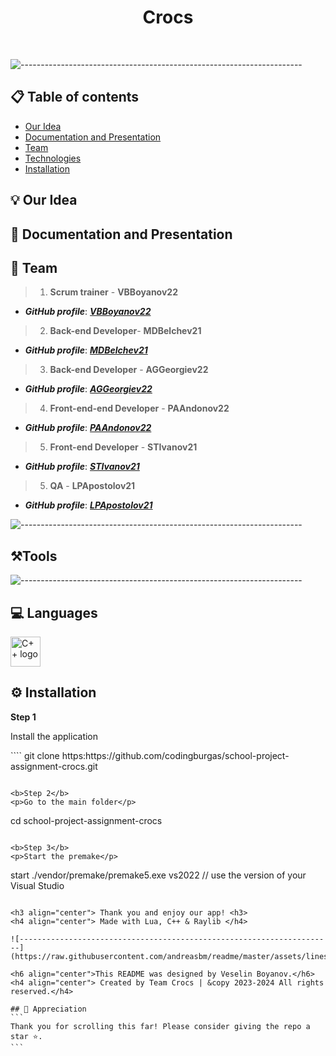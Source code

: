 <h1 align="center">Crocs</h1>
<br>
<p align="center">
  
![----------------------------------------------------------------------](https://raw.githubusercontent.com/andreasbm/readme/master/assets/lines/rainbow.png)
 
## 📋 Table of contents
  - [Our Idea](#idea)
  - [Documentation and Presentation](#docs)
  - [Team](#collaborators)
  - [Technologies](#technologies)
  - [Installation](#install)
 
## 💡 Our Idea <a name="idea"></a>

#### 
## 📄 Documentation and Presentation <a name="docs"></a>

 
## 🌱 Team <a name="collaborators"></a>
> 1. **Scrum trainer**	- **VBBoyanov22** 
   - ***GitHub profile***: [***VBBoyanov22***](https://github.com/VBBoyanov22)	
> 2. **Back-end Developer**- **MDBelchev21**	
   - ***GitHub profile***: [***MDBelchev21***](https://github.com/MDBelchev21)	
> 3. **Back-end Developer** - **AGGeorgiev22** 	
   - ***GitHub profile***: [***AGGeorgiev22***](https://github.com/AGGeorgiev22)
> 4. **Front-end-end Developer** - **PAAndonov22**	
   - ***GitHub profile***: [***PAAndonov22***](https://github.com/PAAndonov22)
> 5. **Front-end Developer** - **STIvanov21**	
   - ***GitHub profile***: [***STIvanov21***](https://github.com/STIvanov21)
> 5. **QA** - **LPApostolov21**	
   - ***GitHub profile***: [***LPApostolov21***](https://github.com/LPApostolov21)
   
![----------------------------------------------------------------------](https://raw.githubusercontent.com/andreasbm/readme/master/assets/lines/rainbow.png)

## ⚒️Tools  <a name="technologies"></a>
<p align="left">
  
</p> 

![----------------------------------------------------------------------](https://raw.githubusercontent.com/andreasbm/readme/master/assets/lines/rainbow.png)

## 💻 Languages
<p align="left"> 
<img src="https://upload.wikimedia.org/wikipedia/commons/3/32/C%2B%2B_logo.png" alt="C++ logo" width="48px">
</p>

## ⚙️ Installation	<a name = "install"></a>
<b>Step 1</b>
<p>Install the application</p>
````	
git clone https:https://github.com/codingburgas/school-project-assignment-crocs.git

````

<b>Step 2</b>
<p>Go to the main folder</p>
````
cd school-project-assignment-crocs

````

<b>Step 3</b>
<p>Start the premake</p>
````	
start ./vendor/premake/premake5.exe vs2022    // use the version of your Visual Studio

````

<h3 align="center"> Thank you and enjoy our app! <h3>
<h4 align="center"> Made with Lua, C++ & Raylib </h4>

![----------------------------------------------------------------------](https://raw.githubusercontent.com/andreasbm/readme/master/assets/lines/rainbow.png)

<h6 align="center">This README was designed by Veselin Boyanov.</h6>
<h4 align="center"> Created by Team Crocs | &copy 2023-2024 All rights reserved.</h4>
 
## 👏 Appreciation
```
Thank you for scrolling this far! Please consider giving the repo a star ⭐.
```
